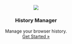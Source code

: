 <p align="center">
    <a href="https://github.com/victor-savinov/history-manager">
        <img src="https://github.com/victor-savinov/icons/blob/master/history-manager/raised-128.png">
    </a>
</p>

<h3 align="center">History Manager</h3>

<p align="center">
    Manage your browser history.
    <br>
    <a href="https://github.com/victor-savinov/history-manager">Get Started »</a>
</p>
